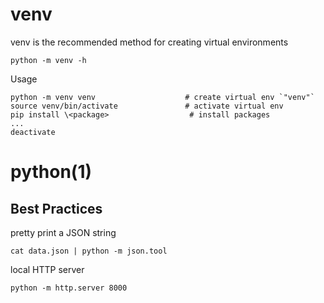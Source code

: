 # venv

venv is the recommended method for creating virtual environments

    python -m venv -h

  Usage

    python -m venv venv                    # create virtual env `"venv"`
    source venv/bin/activate               # activate virtual env
    pip install \<package>                  # install packages
    ...
    deactivate

# python(1)

## Best Practices

  pretty print a JSON string

    cat data.json | python -m json.tool

  local HTTP server

    python -m http.server 8000
